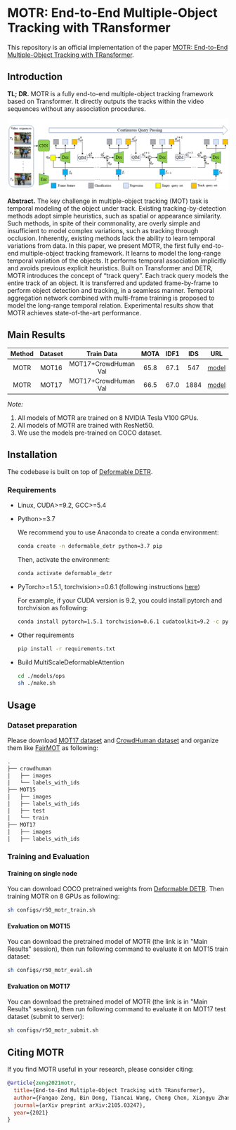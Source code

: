 # MOTR: End-to-End Multiple-Object Tracking with TRansformer

This repository is an official implementation of the paper [MOTR: End-to-End Multiple-Object Tracking with TRansformer](https://arxiv.org/pdf/2105.03247.pdf).

## Introduction

**TL; DR.** MOTR is a fully end-to-end multiple-object tracking framework based on Transformer. It directly outputs the tracks within the video sequences without any association procedures.

<div style="align: center">
<img src=./figs/motr.png/>
</div>

**Abstract.** The key challenge in multiple-object tracking (MOT) task is temporal modeling of the object under track. Existing tracking-by-detection methods adopt simple heuristics, such as spatial or appearance similarity. Such methods, in spite of their commonality, are overly simple and insufficient to model complex variations, such as tracking through occlusion. Inherently, existing methods lack the ability to learn temporal variations from data. In this paper, we present MOTR, the first fully end-to-end multiple-object tracking framework. It learns to model the long-range temporal variation of the objects. It performs temporal association implicitly and avoids previous explicit heuristics. Built on Transformer and DETR, MOTR introduces the concept of “track query”. Each track query models the entire track of an object. It is transferred and updated frame-by-frame to perform object detection and tracking, in a seamless manner. Temporal aggregation network combined with multi-frame training is proposed to model the long-range temporal relation. Experimental results show that MOTR achieves state-of-the-art performance.


## Main Results

|  **Method**  |  **Dataset**  |  **Train Data**  |  **MOTA**  |  **IDF1**  |  **IDS**  |  **URL**  |  
|:------:|:------:|:------:|:------:|:------:|:------:|:------:|  
| MOTR | MOT16 | MOT17+CrowdHuman Val | 65.8 | 67.1 | 547 | [model](https://drive.google.com/file/d/1xqRRHvsHZ22icdWwGZbzonNa440Aqw_9/view?usp=sharing) |
| MOTR | MOT17 | MOT17+CrowdHuman Val | 66.5 | 67.0 | 1884 | [model](https://drive.google.com/file/d/1xqRRHvsHZ22icdWwGZbzonNa440Aqw_9/view?usp=sharing) |

*Note:*

1. All models of MOTR are trained on 8 NVIDIA Tesla V100 GPUs.
2. All models of MOTR are trained with ResNet50.
3. We use the models pre-trained on COCO dataset.


## Installation

The codebase is built on top of [Deformable DETR](https://github.com/fundamentalvision/Deformable-DETR).

### Requirements

* Linux, CUDA>=9.2, GCC>=5.4
  
* Python>=3.7

    We recommend you to use Anaconda to create a conda environment:
    ```bash
    conda create -n deformable_detr python=3.7 pip
    ```
    Then, activate the environment:
    ```bash
    conda activate deformable_detr
    ```
  
* PyTorch>=1.5.1, torchvision>=0.6.1 (following instructions [here](https://pytorch.org/))

    For example, if your CUDA version is 9.2, you could install pytorch and torchvision as following:
    ```bash
    conda install pytorch=1.5.1 torchvision=0.6.1 cudatoolkit=9.2 -c pytorch
    ```
  
* Other requirements
    ```bash
    pip install -r requirements.txt
    ```

* Build MultiScaleDeformableAttention
    ```bash
    cd ./models/ops
    sh ./make.sh
    ```

## Usage

### Dataset preparation

Please download [MOT17 dataset](https://motchallenge.net/) and [CrowdHuman dataset](https://www.crowdhuman.org/) and organize them like [FairMOT](https://github.com/ifzhang/FairMOT) as following:

```
.
├── crowdhuman
│   ├── images
│   └── labels_with_ids
├── MOT15
│   ├── images
│   ├── labels_with_ids
│   ├── test
│   └── train
├── MOT17
│   ├── images
│   ├── labels_with_ids

```

### Training and Evaluation

#### Training on single node

You can download COCO pretrained weights from [Deformable DETR](https://github.com/fundamentalvision/Deformable-DETR). Then training MOTR on 8 GPUs as following:

```bash 
sh configs/r50_motr_train.sh

```

#### Evaluation on MOT15

You can download the pretrained model of MOTR (the link is in "Main Results" session), then run following command to evaluate it on MOT15 train dataset:

```bash 
sh configs/r50_motr_eval.sh

```

#### Evaluation on MOT17

You can download the pretrained model of MOTR (the link is in "Main Results" session), then run following command to evaluate it on MOT17 test dataset (submit to server):

```bash
sh configs/r50_motr_submit.sh

```

## Citing MOTR
If you find MOTR useful in your research, please consider citing:
```bibtex
@article{zeng2021motr,
  title={End-to-End Multiple-Object Tracking with TRansformer},
  author={Fangao Zeng, Bin Dong, Tiancai Wang, Cheng Chen, Xiangyu Zhang, Yichen Wei},
  journal={arXiv preprint arXiv:2105.03247},
  year={2021}
}
```